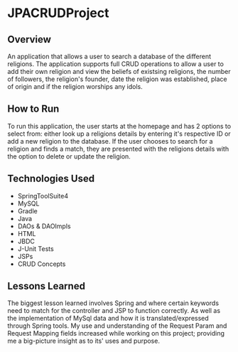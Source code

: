 # JPACRUDProject

## Overview
An application that allows a user to search a database of the different religions. The application supports full CRUD operations to allow a user to add their own religion and view the beliefs of existsing religions, the number of followers, the religion's founder, date the religion was established, place of origin and if the religion worships any idols.  

## How to Run
To run this application, the user starts at the homepage and has 2 options to select from: either look up a religions details by entering it's respective ID or add a new religion to the database. If the user chooses to search for a religion and finds a match, they are presented with the religions details with the option to delete or update the religion.


## Technologies Used
* SpringToolSuite4
* MySQL
* Gradle 
* Java
* DAOs & DAOImpls
* HTML
* JBDC
* J-Unit Tests
* JSPs
* CRUD Concepts

## Lessons Learned
The biggest lesson learned involves Spring and where certain keywords need to match for the controller and JSP to function correctly. As well as the implementation of MySql data and how it is translated/expressed through Spring tools. My use and understanding of the Request Param and Request Mapping fields increased while working on this project; providing me a big-picture insight as to its' uses and purpose.
